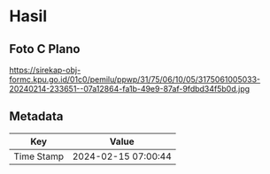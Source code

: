 # Hasil

## Foto C Plano

https://sirekap-obj-formc.kpu.go.id/01c0/pemilu/ppwp/31/75/06/10/05/3175061005033-20240214-233651--07a12864-fa1b-49e9-87af-9fdbd34f5b0d.jpg


## Metadata

| Key        | Value               |
| ---------- | ------------------- |
| Time Stamp | 2024-02-15 07:00:44 |



